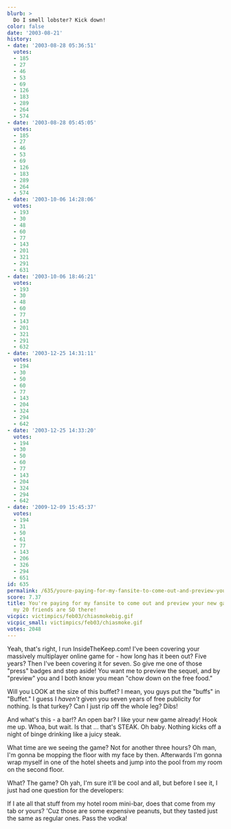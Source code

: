 ```yaml
---
blurb: >
  Do I smell lobster? Kick down!
color: false
date: '2003-08-21'
history:
- date: '2003-08-28 05:36:51'
  votes:
  - 185
  - 27
  - 46
  - 53
  - 69
  - 126
  - 183
  - 289
  - 264
  - 574
- date: '2003-08-28 05:45:05'
  votes:
  - 185
  - 27
  - 46
  - 53
  - 69
  - 126
  - 183
  - 289
  - 264
  - 574
- date: '2003-10-06 14:28:06'
  votes:
  - 193
  - 30
  - 48
  - 60
  - 77
  - 143
  - 201
  - 321
  - 291
  - 631
- date: '2003-10-06 18:46:21'
  votes:
  - 193
  - 30
  - 48
  - 60
  - 77
  - 143
  - 201
  - 321
  - 291
  - 632
- date: '2003-12-25 14:31:11'
  votes:
  - 194
  - 30
  - 50
  - 60
  - 77
  - 143
  - 204
  - 324
  - 294
  - 642
- date: '2003-12-25 14:33:20'
  votes:
  - 194
  - 30
  - 50
  - 60
  - 77
  - 143
  - 204
  - 324
  - 294
  - 642
- date: '2009-12-09 15:45:37'
  votes:
  - 194
  - 31
  - 50
  - 61
  - 77
  - 143
  - 206
  - 326
  - 294
  - 651
id: 635
permalink: /635/youre-paying-for-my-fansite-to-come-out-and-preview-your-new-game-me-and-my-20-friends-are-so-there/
score: 7.37
title: You're paying for my fansite to come out and preview your new game? Me and
  my 20 friends are SO there!
vicpic: victimpics/feb03/chiasmokebig.gif
vicpic_small: victimpics/feb03/chiasmoke.gif
votes: 2048
---
```


Yeah, that's right, I run InsideTheKeep.com! I've been covering your
massively multiplayer online game for - how long has it been out? Five
years? Then I've been covering it for seven. So give me one of those
"press" badges and step aside! You want me to preview the sequel, and by
"preview" you and I both know you mean "chow down on the free food."

Will you LOOK at the size of this buffet? I mean, you guys put the
"buffs" in "Buffet." I guess I *haven't* given you seven years of free
publicity for nothing. Is that turkey? Can I just rip off the whole leg?
Dibs!

And what's this - a bar!? An open bar? I like your new game already!
Hook me up. Whoa, but wait. Is that ... that's STEAK. Oh baby. Nothing
kicks off a night of binge drinking like a juicy steak.

What time are we seeing the game? Not for another three hours? Oh man,
I'm gonna be mopping the floor with my face by then. Afterwards I'm
gonna wrap myself in one of the hotel sheets and jump into the pool from
my room on the second floor.

What? The game? Oh yah, I'm sure it'll be cool and all, but before I see
it, I just had one question for the developers:

If I ate all that stuff from my hotel room mini-bar, does that come from
my tab or yours? 'Cuz those are some expensive peanuts, but they tasted
just the same as regular ones. Pass the vodka!